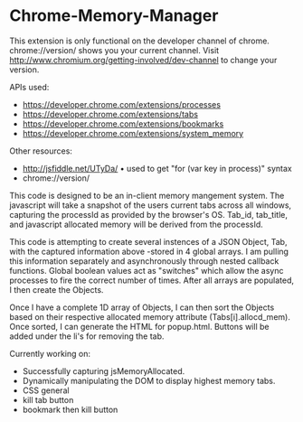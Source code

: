 # Chrome-Memory-Manager
This extension is only functional on the developer channel of chrome. chrome://version/ shows you your current channel. Visit http://www.chromium.org/getting-involved/dev-channel to change your version. 

APIs used:
- https://developer.chrome.com/extensions/processes
- https://developer.chrome.com/extensions/tabs
- https://developer.chrome.com/extensions/bookmarks
- https://developer.chrome.com/extensions/system_memory

Other resources:
- http://jsfiddle.net/UTyDa/ 
	• used to get "for (var key in process)" syntax
- chrome://version/ 

This code is designed to be an in-client memory mangement system. The javascript will take a snapshot of the users current tabs across all windows, capturing the processId as provided by the browser's OS. Tab_id, tab_title, and javascript allocated memory will be derived from the processId. 

This code is attempting to create several instences of a JSON Object, Tab, with the captured information above -stored in 4 global arrays. I am pulling this information separately and asynchronously through nested callback functions. Global boolean values act as "switches" which allow the async processes to fire the correct number of times. After all arrays are populated, I then create the Objects.

Once I have a complete 1D array of Objects, I can then sort the Objects based on their respective allocated memory attribute (Tabs[i].allocd_mem). Once sorted, I can generate the HTML for popup.html. Buttons will be added under the li's for removing the tab. 

Currently working on:

- Successfully capturing jsMemoryAllocated.
- Dynamically manipulating the DOM to display highest memory tabs. 
- CSS general
- kill tab button
- bookmark then kill button
